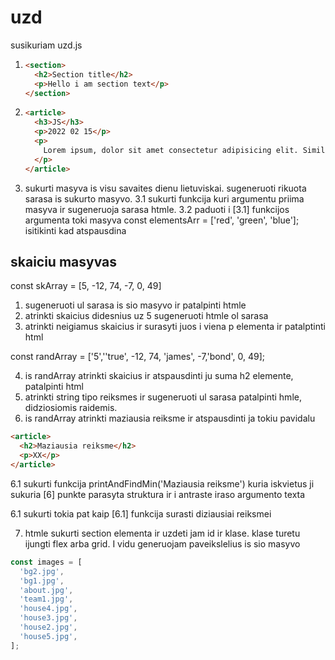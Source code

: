 # uzd

susikuriam uzd.js

1. ```html
   <section>
     <h2>Section title</h2>
     <p>Hello i am section text</p>
   </section>
   ```
2. ```html
   <article>
     <h3>JS</h3>
     <p>2022 02 15</p>
     <p>
       Lorem ipsum, dolor sit amet consectetur adipisicing elit. Similique, vel?
     </p>
   </article>
   ```
3. sukurti masyva is visu savaites dienu lietuviskai. sugeneruoti rikuota sarasa is sukurto masyvo.
   3.1 sukurti funkcija kuri argumentu priima masyva ir sugeneruoja sarasa htmle.
   3.2 paduoti i [3.1] funkcijos argumenta toki masyva const elementsArr = ['red', 'green', 'blue']; isitikinti kad atspausdina

## skaiciu masyvas

const skArray = [5, -12, 74, -7, 0, 49]

1. sugeneruoti ul sarasa is sio masyvo ir patalpinti htmle
2. atrinkti skaicius didesnius uz 5 sugeneruoti htmle ol sarasa
3. atrinkti neigiamus skaicius ir surasyti juos i viena p elementa ir patalptinti html

const randArray = ['5',''true', -12, 74, 'james', -7,'bond', 0, 49];

4. is randArray atrinkti skaicius ir atspausdinti ju suma h2 elemente, patalpinti html
5. atrinkti string tipo reiksmes ir sugeneruoti ul sarasa patalpinti hmle, didziosiomis raidemis.
6. is randArray atrinkti maziausia reiksme ir atspausdinti ja tokiu pavidalu

```html
<article>
  <h2>Maziausia reiksme</h2>
  <p>XX</p>
</article>
```

6.1 sukurti funkcija printAndFindMin('Maziausia reiksme') kuria iskvietus ji sukuria [6] punkte parasyta struktura ir i antraste iraso argumento texta

6.1 sukurti tokia pat kaip [6.1] funkcija surasti diziausiai reiksmei

7. htmle sukurti section elementa ir uzdeti jam id ir klase. klase turetu ijungti flex arba grid. I vidu generuojam paveikslelius is sio masyvo

```javascript
const images = [
  'bg2.jpg',
  'bg1.jpg',
  'about.jpg',
  'team1.jpg',
  'house4.jpg',
  'house3.jpg',
  'house2.jpg',
  'house5.jpg',
];
```
